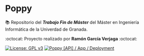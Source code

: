 # Poppy

:books: Repositorio del ***Trabajo Fin de Máster*** del Máster en Ingeniería Informática de la Univerdad de Granada.

:octocat: Proyecto realizado por **Ramón García Verjaga** :octocat:

[![License: GPL v3](https://img.shields.io/badge/License-GPLv3-blue.svg)](https://www.gnu.org/licenses/gpl-3.0) [![Poppy [API] / App / Deployment](https://github.com/ramongarver/Poppy/actions/workflows/poppy.api.deployment.yml/badge.svg)](https://github.com/ramongarver/Poppy/actions/workflows/poppy.api.deployment.yml)

